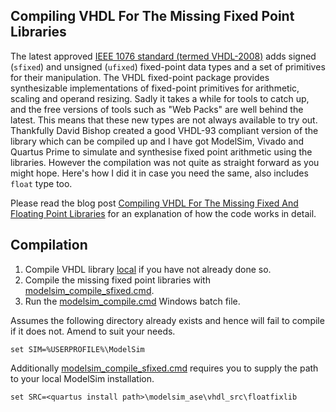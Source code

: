 ## Compiling VHDL For The Missing Fixed Point Libraries

The latest approved [IEEE 1076 standard (termed VHDL-2008)](https://standards.ieee.org/standard/1076-2008.html) adds signed (`sfixed`) and unsigned (`ufixed`) fixed-point data types and a set of primitives for their manipulation. The VHDL fixed-point package provides synthesizable implementations of fixed-point primitives for arithmetic, scaling and operand resizing. Sadly it takes a while for tools to catch up, and the free versions of tools such as "Web Packs" are well behind the latest. This means that these new types are not always available to try out. Thankfully David Bishop created a good VHDL-93 compliant version of the library which can be compiled up and I have got ModelSim, Vivado and Quartus Prime to simulate and synthesise fixed point arithmetic using the libraries. However the compilation was not quite as straight forward as you might hope. Here's how I did it in case you need the same, also includes `float` type too.

Please read the blog post [Compiling VHDL For The Missing Fixed And Floating Point Libraries](https://blog.abbey1.org.uk/index.php/technology/compiling-vhdl-for-the-missing-fixed-and-floating) for an explanation of how the code works in detail.

## Compilation

1. Compile VHDL library [local](../Local) if you have not already done so.
2. Compile the missing fixed point libraries with [modelsim_compile_sfixed.cmd](modelsim_compile_sfixed.cmd).
3. Run the [modelsim_compile.cmd](modelsim_compile.cmd) Windows batch file.

Assumes the following directory already exists and hence will fail to compile if it does not. Amend to suit your needs.

```batch
set SIM=%USERPROFILE%\ModelSim
```

Additionally [modelsim_compile_sfixed.cmd](modelsim_compile_sfixed.cmd) requires you to supply the path to your local ModelSim installation.

```batch
set SRC=<quartus install path>\modelsim_ase\vhdl_src\floatfixlib
```
